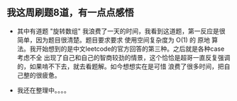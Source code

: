 ## 我这周刷题8道，有一点点感悟

* 其中有道题 "旋转数组" 我浪费了一天的时间，我看到这道题，第一反应是很简单，因为题目很清楚。题目要求要求
使用空间复杂度为 O(1) 的 原地 算法。我开始想到的是中文leetcode的官方回答的第三种。之后就是各种case考虑不全
出现了自己和自己的智商较劲的情景，这个恰恰是超哥一直反复强调的，如果啃不下去，就去看题解。如今想想实在是可惜
浪费了很多时间，把自己整的很疲惫。


* 我还在整理中。。。。

